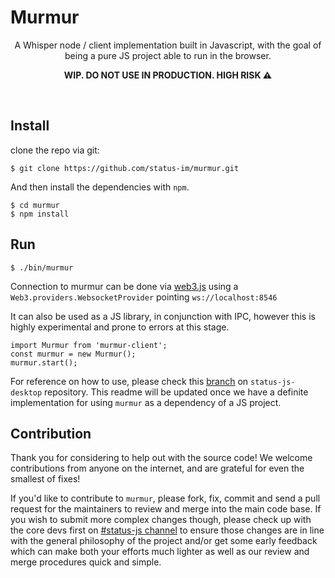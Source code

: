 Murmur
===

<p align="center">
A Whisper node / client implementation built in Javascript, with the goal of being a pure JS project able to run in the browser.
</p>
<p align="center">
<strong>WIP. DO NOT USE IN PRODUCTION. HIGH RISK ⚠</strong>
</p>
<br />

## Install
clone the repo via git:
```
$ git clone https://github.com/status-im/murmur.git
```
And then install the dependencies with `npm`.
```
$ cd murmur
$ npm install
```
## Run
```
$ ./bin/murmur
```

Connection to murmur can be done via [web3.js](https://github.com/ethereum/web3.js/) using a `Web3.providers.WebsocketProvider` pointing `ws://localhost:8546`



It can also be used as a JS library, in conjunction with IPC, however this is  highly experimental and prone to errors at this stage.

```
import Murmur from 'murmur-client';
const murmur = new Murmur();
murmur.start();
```

For reference on how to use, please check this [branch](https://github.com/status-im/status-js-desktop/tree/use_murmur) on `status-js-desktop` repository. This readme will be updated once we have a definite implementation for using `murmur` as a dependency of a JS project.

## Contribution

Thank you for considering to help out with the source code! We welcome contributions from anyone on the internet, and are grateful for even the smallest of fixes!

If you'd like to contribute to `murmur`, please fork, fix, commit and send a pull request for the maintainers to review and merge into the main code base. If you wish to submit more complex changes though, please check up with the core devs first on [#status-js channel](https://get.status.im/chat/public/status-js) to ensure those changes are in line with the general philosophy of the project and/or get some early feedback which can make both your efforts much lighter as well as our review and merge procedures quick and simple.
